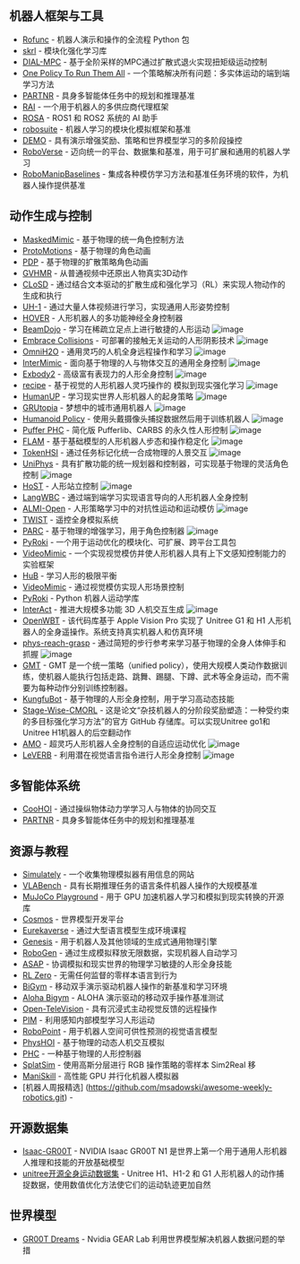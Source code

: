 
## 机器人框架与工具

- [Rofunc](https://github.com/Skylark0924/Rofunc) - 机器人演示和操作的全流程 Python 包
- [skrl](https://github.com/Toni-SM/skrl) - 模块化强化学习库
- [DIAL-MPC](https://lecar-lab.github.io/dial-mpc/) - 基于全阶采样的MPC通过扩散式退火实现扭矩级运动控制
- [One Policy To Run Them All](https://github.com/nico-bohlinger/one_policy_to_run_them_all.git) - 一个策略解决所有问题：多实体运动的端到端学习方法
- [PARTNR](https://github.com/facebookresearch/partnr-planner) - 具身多智能体任务中的规划和推理基准
- [RAI](https://github.com/RobotecAI/rai?tab=readme-ov-file#simulation-demos) - 一个用于机器人的多供应商代理框架
- [ROSA](https://github.com/nasa-jpl/rosa) - ROS1 和 ROS2 系统的 AI 助手
- [robosuite](https://github.com/ARISE-Initiative/robosuite) - 机器人学习的模块化模拟框架和基准
- [DEMO](https://adrialopezescoriza.github.io/demo3/) - 具有演示增强奖励、策略和世界模型学习的多阶段操控
- [RoboVerse](https://github.com/RoboVerseOrg/RoboVerse.git) - 迈向统一的平台、数据集和基准，用于可扩展和通用的机器人学习
- [RoboManipBaselines](https://github.com/isri-aist/RoboManipBaselines.git) - 集成各种模仿学习方法和基准任务环境的软件，为机器人操作提供基准

## 动作生成与控制

- [MaskedMimic](https://research.nvidia.com/labs/par/maskedmimic/) - 基于物理的统一角色控制方法
- [ProtoMotions](https://github.com/NVlabs/ProtoMotions/tree/main) - 基于物理的角色动画
- [PDP](https://stanford-tml.github.io/PDP.github.io/) - 基于物理的扩散策略角色动画
- [GVHMR](https://github.com/zju3dv/GVHMR) - 从普通视频中还原出人物真实3D动作
- [CLoSD](https://github.com/GuyTevet/CLoSD?tab=readme-ov-file) - 通过结合文本驱动的扩散生成和强化学习（RL）来实现人物动作的生成和执行
- [UH-1](https://usc-gvl.github.io/UH-1/) - 通过大量人体视频进行学习，实现通用人形姿势控制
- [HOVER](https://hover-versatile-humanoid.github.io/) - 人形机器人的多功能神经全身控制器
- [BeamDojo](https://why618188.github.io/beamdojo/) - 学习在稀疏立足点上进行敏捷的人形运动
  ![image](https://github.com/user-attachments/assets/d51fc05b-bed4-4991-b582-087d0650a149)
- [Embrace Collisions](https://project-instinct.github.io/) - 可部署的接触无关运动的人形阴影技术
  ![image](https://github.com/user-attachments/assets/6588a8d0-c6f2-4f45-9a89-e0c31f14a2c4)
- [OmniH2O](https://omni.human2humanoid.com/?login=from_csdn) - 通用灵巧的人机全身远程操作和学习
  ![image](https://github.com/user-attachments/assets/c37972a8-e7a7-4cc0-9cec-eab0e1df0392)
- [InterMimic](https://sirui-xu.github.io/InterMimic/) - 面向基于物理的人与物体交互的通用全身控制
  ![image](https://github.com/user-attachments/assets/6162ae65-70c6-4b9a-993b-cc93de7562a1)
- [Exbody2](https://exbody2.github.io/) - 高级富有表现力的人形全身控制
  ![image](https://github.com/user-attachments/assets/8509d9a6-76dd-43f2-b8d5-79c94890dcb7)
- [recipe](https://toruowo.github.io/recipe/) - 基于视觉的人形机器人灵巧操作的 模拟到现实强化学习
  ![image](https://github.com/user-attachments/assets/6a94ec36-65f4-4ab1-9320-57638349712c)
- [HumanUP](https://humanoid-getup.github.io/) - 学习现实世界人形机器人的起身策略
  ![image](https://github.com/user-attachments/assets/d3afd420-14ca-4a4c-939e-3d0c771b5b50)
- [GRUtopia](https://github.com/OpenRobotLab/GRUtopia.git) - 梦想中的城市通用机器人
  ![image](https://github.com/user-attachments/assets/00a6d0fb-e1e8-4454-ab62-2c9f22d900e9)
- [Humanoid Policy](https://github.com/RogerQi/human-policy.git) - 使用头戴摄像头捕捉数据然后用于训练机器人
  ![image](https://github.com/user-attachments/assets/e144b627-e5bf-4e3d-9203-d2c5523cfa44)
- [Puffer PHC](https://github.com/kywch/puffer-phc.git) - 简化版 Pufferlib、CARBS 的永久性人形控制
  ![image](https://github.com/user-attachments/assets/f81664bb-0058-4ef6-acc6-91638c9ec1c4)
- [FLAM](https://xianqi-zhang.github.io/FLAM/) - 基于基础模型的人形机器人步态和操作稳定化
  ![image](https://github.com/user-attachments/assets/cfdffd2e-b7c8-478c-83b3-bb68e6fc74f8)
- [TokenHSI](https://github.com/liangpan99/TokenHSI.git) - 通过任务标记化统一合成物理的人景交互
  ![image](https://github.com/user-attachments/assets/ba2fc3a5-2b0a-4ef3-8a90-54466bffcf43)
- [UniPhys](https://wuyan01.github.io/uniphys-project/) - 具有扩散功能的统一规划器和控制器，可实现基于物理的灵活角色控制
  ![image](https://github.com/user-attachments/assets/06475aeb-bf0c-4bfb-a43d-a278b4e98644)
- [HoST](https://github.com/OpenRobotLab/HoST.git) - 人形站立控制
  ![image](https://github.com/user-attachments/assets/c0e412a3-4588-4509-a316-cd84c44035ce)
- [LangWBC](https://langwbc.github.io/) - 通过端到端学习实现语言导向的人形机器人全身控制
- [ALMI-Open](https://almi-humanoid.github.io/) - 人形策略学习中的对抗性运动和运动模仿
  ![image](https://github.com/user-attachments/assets/3ff9a2d3-41b4-47c9-b4fb-24d669ea9fca)
- [TWIST](https://yanjieze.com/TWIST/) - 遥控全身模拟系统
- [PARC](https://michaelx.io/parc/) - 基于物理的增强学习，用于角色控制器
  ![image](https://github.com/user-attachments/assets/0d7166b8-164d-4177-a5b0-84d47f60cb47)
- [PyRoki](https://pyroki-toolkit.github.io/) - 一个用于运动优化的模块化、可扩展、跨平台工具包
- [VideoMimic](https://www.videomimic.net/) - 一个实现视觉模仿并使人形机器人具有上下文感知控制能力的实验框架
- [HuB](https://hub-robot.github.io/) - 学习人形的极限平衡
- [VideoMimic](https://www.videomimic.net/) - 通过视觉模仿实现人形场景控制
- [PyRoki](https://github.com/chungmin99/pyroki.git) - Python 机器人运动学库
- [InterAct](https://github.com/wzyabcas/InterAct.git) - 推进大规模多功能 3D 人机交互生成
  ![image](https://github.com/user-attachments/assets/22970cf8-a031-4c27-bc52-4c2c2808a1c5)
- [OpenWBT](https://github.com/GalaxyGeneralRobotics/OpenWBT.git) - 该代码库基于 Apple Vision Pro 实现了 Unitree G1 和 H1 人形机器人的全身遥操作。系统支持真实机器人和仿真环境
- [phys-reach-grasp](https://liyitang22.github.io/phys-reach-grasp/) - 通过简短的步行参考来学习基于物理的全身人体伸手和抓握
  ![image](https://github.com/user-attachments/assets/bce0c337-3203-453e-87f7-5ede6385f315)
- [GMT](https://github.com/zixuan417/humanoid-general-motion-tracking.git) - GMT 是一个统一策略（unified policy），使用大规模人类动作数据训练，使机器人能执行包括走路、跳舞、踢腿、下蹲、武术等全身运动，而不需要为每种动作分别训练控制器。
- [KungfuBot](https://github.com/TeleHuman/PBHC.git) - 基于物理的人形全身控制，用于学习高动态技能
- [Stage-Wise-CMORL](https://github.com/rllab-snu/Stage-Wise-CMORL.git) - 这是论文“杂技机器人的分阶段奖励塑造：一种受约束的多目标强化学习方法”的官方 GitHub 存储库。可以实现Unitree go1和Unitree H1机器人的后空翻动作
- [AMO](https://github.com/OpenTeleVision/AMO.git) - 超灵巧人形机器人全身控制的自适应运动优化
  ![image](https://github.com/user-attachments/assets/a55bc7d2-34c1-4ad5-b362-2c1b2a9822a6)
- [LeVERB](https://ember-lab-berkeley.github.io/LeVERB-Website/) - 利用潜在视觉语言指令进行人形全身控制
  ![image](https://github.com/user-attachments/assets/5327ebff-c99a-4da0-93eb-c50d71b47ec1)


## 多智能体系统

- [CooHOI](https://github.com/Winston-Gu/CooHOI) - 通过操纵物体动力学学习人与物体的协同交互
- [PARTNR](https://github.com/facebookresearch/partnr-planner) - 具身多智能体任务中的规划和推理基准

## 资源与教程

- [Simulately](https://github.com/geng-haoran/Simulately) - 一个收集物理模拟器有用信息的网站
- [VLABench](https://github.com/OpenMOSS/VLABench) - 具有长期推理任务的语言条件机器人操作的大规模基准
- [MuJoCo Playground](https://playground.mujoco.org/) - 用于 GPU 加速机器人学习和模拟到现实转换的开源库
- [Cosmos](https://github.com/NVIDIA/Cosmos.git) - 世界模型开发平台
- [Eurekaverse](https://github.com/eureka-research/eurekaverse) - 通过大型语言模型生成环境课程
- [Genesis](https://genesis-embodied-ai.github.io/) - 用于机器人及其他领域的生成式通用物理引擎
- [RoboGen](https://github.com/Genesis-Embodied-AI/RoboGen) - 通过生成模拟释放无限数据，实现机器人自动学习
- [ASAP](https://agile.human2humanoid.com/) - 协调模拟和现实世界的物理学习敏捷的人形全身技能
- [RL Zero](https://hari-sikchi.github.io/rlzero/) - 无需任何监督的零样本语言到行为
- [BiGym](https://github.com/chernyadev/bigym) - 移动双手演示驱动机器人操作的新基准和学习环境
- [Aloha Bigym](https://github.com/AlmondGod/aloha-bigym.git) - ALOHA 演示驱动的移动双手操作基准测试
- [Open-TeleVision](https://github.com/OpenTeleVision/TeleVision) - 具有沉浸式主动视觉反馈的远程操作
- [PIM](https://junfeng-long.github.io/PIM/) - 利用感知内部模型学习人形运动
- [RoboPoint](https://robo-point.github.io/) - 用于机器人空间可供性预测的视觉语言模型
- [PhysHOI](https://github.com/wyhuai/PhysHOI) - 基于物理的动态人机交互模拟
- [PHC](https://github.com/ZhengyiLuo/PHC) - 一种基于物理的人形控制器
- [SplatSim](https://splatsim.github.io/) - 使用高斯分层进行 RGB 操作策略的零样本 Sim2Real 移
- [ManiSkill](https://github.com/haosulab/ManiSkill) - 高性能 GPU 并行化机器人模拟器
- [机器人周报精选] (https://github.com/msadowski/awesome-weekly-robotics.git) - 

## 开源数据集

- [Isaac-GR00T](https://github.com/NVIDIA/Isaac-GR00T.git) - NVIDIA Isaac GR00T N1 是世界上第一个用于通用人形机器人推理和技能的开放基础模型
- [unitree开源全身运动数据集](https://huggingface.co/datasets/unitreerobotics/LAFAN1_Retargeting_Dataset) -  Unitree H1、H1-2 和 G1 人形机器人的动作捕捉数据，使用数值优化方法使它们的运动轨迹更加自然

## 世界模型

- [GR00T Dreams](https://github.com/NVIDIA/GR00T-Dreams.git) - Nvidia GEAR Lab 利用世界模型解决机器人数据问题的举措
